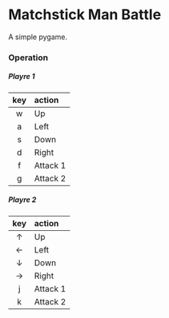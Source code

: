 # Matchstick Man Battle


A simple pygame.

### Operation

##### Playre 1
|key    |action   |
|:-----:|:--------|
|w      |Up       |
|a      |Left     |
|s      |Down     |
|d      |Right    |
|f      |Attack 1 |
|g      |Attack 2 |


##### Playre 2
|key    |action   |
|:-----:|:--------|
|↑      |Up       |
|←      |Left     |
|↓      |Down     |
|→      |Right    |
|j      |Attack 1 |
|k      |Attack 2 |

